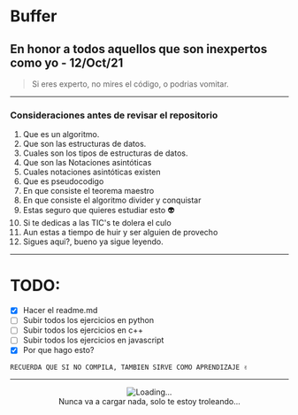 # Buffer
## En honor a todos aquellos que son inexpertos como yo - **12/Oct/21**
> Si eres experto, no mires el código, o podrias vomitar.

---

### Consideraciones antes de revisar el repositorio
1. Que es un algoritmo.
2. Que son las estructuras de datos.
3. Cuales son los tipos de estructuras de datos.
4. Que son las Notaciones asintóticas
5. Cuales notaciones asintóticas existen
6. Que es pseudocodigo
7. En que consiste el teorema maestro
8. En que consiste el algoritmo divider y conquistar
9. Estas seguro que quieres estudiar esto :alien:
10. Si te dedicas a las TIC's te dolera el culo
11. Aun estas a tiempo de huir y ser alguien de provecho
12. Sigues aqui?, bueno ya sigue leyendo.

---
# TODO: 
- [x] Hacer el readme.md
- [ ] Subir todos los ejercicios en python
- [ ] Subir todos los ejercicios en c++
- [ ] Subir todos los ejercicios en javascript
- [x] Por que hago esto?

```
RECUERDA QUE SI NO COMPILA, TAMBIEN SIRVE COMO APRENDIZAJE ✌️
```
---

<p align="center">
    <img src="https://c.tenor.com/V0vzeHv6LbwAAAAi/windows-loandig-cargando.gif" alt="Loading..."/>
    </br>
    Nunca va a cargar nada, solo te estoy troleando...
</p>